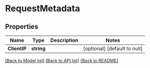 # RequestMetadata

## Properties
Name | Type | Description | Notes
------------ | ------------- | ------------- | -------------
**ClientIP** | **string** |  | [optional] [default to null]

[[Back to Model list]](../README.md#documentation-for-models) [[Back to API list]](../README.md#documentation-for-api-endpoints) [[Back to README]](../README.md)

